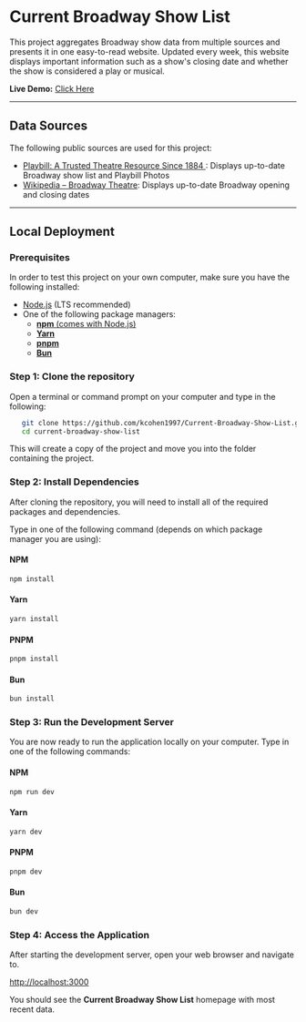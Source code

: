 # Current Broadway Show List

This project aggregates Broadway show data from multiple sources and presents it in one easy-to-read website. Updated every week, this website displays important information such as a show's closing date and whether the show is considered a play or musical.

**Live Demo:** <a href="https://current-broadway-show-list-oqfd761f1-kyles-projects-38c512e7.vercel.app/" target="_blank">Click Here </a>  

---

## Data Sources

The following public sources are used for this project:

- <a href="https://playbill.com/shows/broadway" target="_blank">Playbill: A Trusted Theatre Resource Since 1884 </a>: Displays up-to-date Broadway show list and Playbill Photos
- <a href="https://en.wikipedia.org/wiki/Broadway_theatre" target="_blank">Wikipedia – Broadway Theatre</a>: Displays up-to-date Broadway opening and closing dates

---

## Local Deployment

### Prerequisites

In order to test this project on your own computer, make sure you have the following installed:

- [Node.js](https://nodejs.org/) (LTS recommended)  
- One of the following package managers:
  - [**npm** (comes with Node.js)](https://www.npmjs.com/get-npm)  
  - [**Yarn**](https://classic.yarnpkg.com/en/docs/install)
  - [**pnpm**](https://pnpm.io/installation)
  - [**Bun**](https://bun.sh/)

### Step 1: Clone the repository 

Open a terminal or command prompt on your computer and type in the following:

```bash
   git clone https://github.com/kcohen1997/Current-Broadway-Show-List.git
   cd current-broadway-show-list
```

This will create a copy of the project and move you into the folder containing the project.

### Step 2: Install Dependencies

After cloning the repository, you will need to install all of the required packages and dependencies.

Type in one of the following command (depends on which package manager you are using):

#### NPM
```bash
npm install
```
#### Yarn
```bash
yarn install
```

#### PNPM
```bash
pnpm install
```
#### Bun
```bash
bun install
```

### Step 3: Run the Development Server

You are now ready to run the application locally on your computer. Type in one of the following commands:

#### NPM
```bash
npm run dev
```
#### Yarn
```bash
yarn dev
```

#### PNPM
```bash
pnpm dev
```

#### Bun
```bash
bun dev
```
### Step 4: Access the Application

After starting the development server, open your web browser and navigate to.

[http://localhost:3000](http://localhost:3000)

You should see the **Current Broadway Show List** homepage with most recent data.


